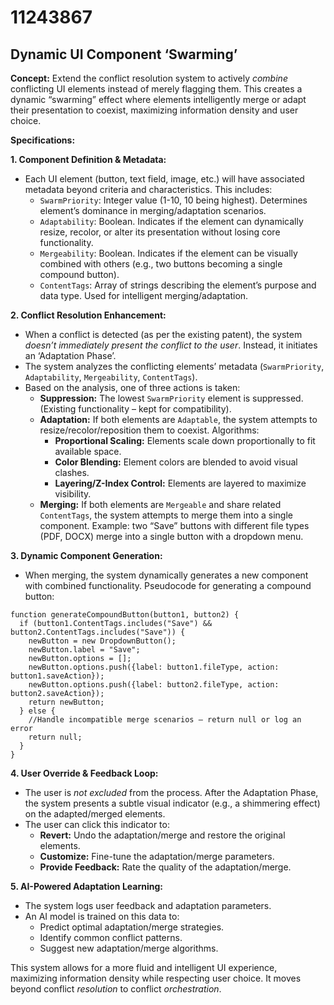# 11243867

## Dynamic UI Component ‘Swarming’

**Concept:** Extend the conflict resolution system to actively *combine* conflicting UI elements instead of merely flagging them. This creates a dynamic “swarming” effect where elements intelligently merge or adapt their presentation to coexist, maximizing information density and user choice.

**Specifications:**

**1. Component Definition & Metadata:**

*   Each UI element (button, text field, image, etc.) will have associated metadata beyond criteria and characteristics. This includes:
    *   `SwarmPriority`: Integer value (1-10, 10 being highest). Determines element’s dominance in merging/adaptation scenarios.
    *   `Adaptability`: Boolean. Indicates if the element can dynamically resize, recolor, or alter its presentation without losing core functionality.
    *   `Mergeability`: Boolean. Indicates if the element can be visually combined with others (e.g., two buttons becoming a single compound button).
    *   `ContentTags`: Array of strings describing the element’s purpose and data type. Used for intelligent merging/adaptation.

**2. Conflict Resolution Enhancement:**

*   When a conflict is detected (as per the existing patent), the system *doesn’t immediately present the conflict to the user*. Instead, it initiates an ‘Adaptation Phase’.
*   The system analyzes the conflicting elements’ metadata (`SwarmPriority`, `Adaptability`, `Mergeability`, `ContentTags`).
*   Based on the analysis, one of three actions is taken:
    *   **Suppression:** The lowest `SwarmPriority` element is suppressed. (Existing functionality – kept for compatibility).
    *   **Adaptation:** If both elements are `Adaptable`, the system attempts to resize/recolor/reposition them to coexist. Algorithms:
        *   **Proportional Scaling:** Elements scale down proportionally to fit available space.
        *   **Color Blending:** Element colors are blended to avoid visual clashes.
        *   **Layering/Z-Index Control:** Elements are layered to maximize visibility.
    *   **Merging:** If both elements are `Mergeable` and share related `ContentTags`, the system attempts to merge them into a single component.  Example: two “Save” buttons with different file types (PDF, DOCX) merge into a single button with a dropdown menu.

**3.  Dynamic Component Generation:**

*   When merging, the system dynamically generates a new component with combined functionality.  Pseudocode for generating a compound button:

```
function generateCompoundButton(button1, button2) {
  if (button1.ContentTags.includes("Save") && button2.ContentTags.includes("Save")) {
    newButton = new DropdownButton();
    newButton.label = "Save";
    newButton.options = [];
    newButton.options.push({label: button1.fileType, action: button1.saveAction});
    newButton.options.push({label: button2.fileType, action: button2.saveAction});
    return newButton;
  } else {
    //Handle incompatible merge scenarios – return null or log an error
    return null;
  }
}
```

**4. User Override & Feedback Loop:**

*   The user is *not excluded* from the process. After the Adaptation Phase, the system presents a subtle visual indicator (e.g., a shimmering effect) on the adapted/merged elements.
*   The user can click this indicator to:
    *   **Revert:** Undo the adaptation/merge and restore the original elements.
    *   **Customize:** Fine-tune the adaptation/merge parameters.
    *   **Provide Feedback:** Rate the quality of the adaptation/merge.

**5.  AI-Powered Adaptation Learning:**

*   The system logs user feedback and adaptation parameters.
*   An AI model is trained on this data to:
    *   Predict optimal adaptation/merge strategies.
    *   Identify common conflict patterns.
    *   Suggest new adaptation/merge algorithms.



This system allows for a more fluid and intelligent UI experience, maximizing information density while respecting user choice. It moves beyond conflict *resolution* to conflict *orchestration*.